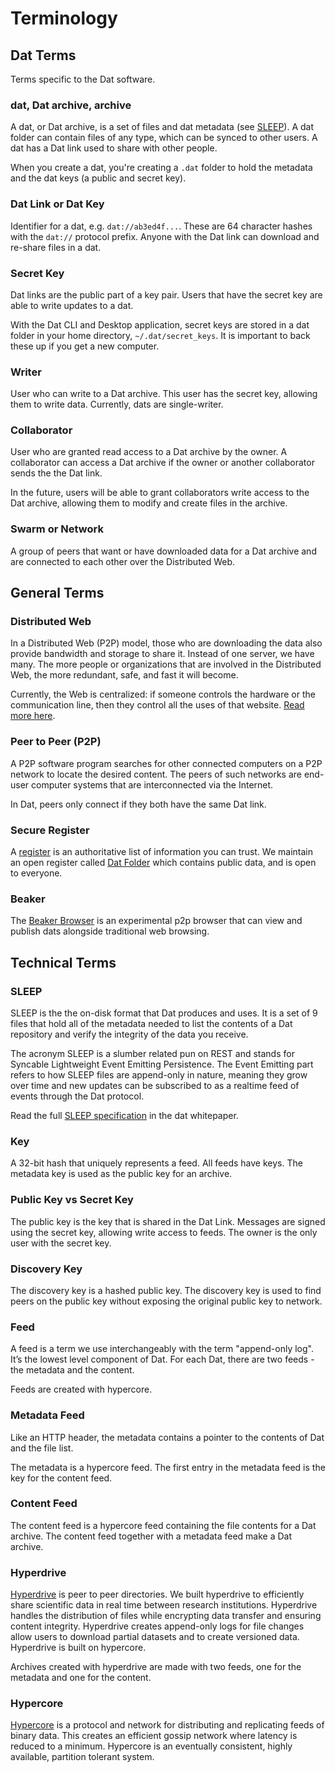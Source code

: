 # Terminology

## Dat Terms

Terms specific to the Dat software.

### dat, Dat archive, archive

A dat, or Dat archive, is a set of files and dat metadata (see [SLEEP](#sleep)). A dat folder can contain files of any type, which can be synced to other users. A dat has a Dat link used to share with other people.

When you create a dat, you're creating a `.dat` folder to hold the metadata and the dat keys (a public and secret key).

### Dat Link or Dat Key

Identifier for a dat, e.g. `dat://ab3ed4f...`. These are 64 character hashes with the `dat://` protocol prefix. Anyone with the Dat link can download and re-share files in a dat.

### Secret Key

Dat links are the public part of a key pair. Users that have the secret key are able to write updates to a dat.

With the Dat CLI and Desktop application, secret keys are stored in a dat folder in your home directory, `~/.dat/secret_keys`. It is important to back these up if you get a new computer.

### Writer

User who can write to a Dat archive. This user has the secret key, allowing them to write data. Currently, dats are single-writer.

### Collaborator

User who are granted read access to a Dat archive by the owner. A collaborator can access a Dat archive if the owner or another collaborator sends the the Dat link.

In the future, users will be able to grant collaborators write access to the Dat archive, allowing them to modify and create files in the archive.

### Swarm or Network

A group of peers that want or have downloaded data for a Dat archive and are connected to each other over the Distributed Web.

## General Terms

### Distributed Web

In a Distributed Web (P2P) model, those who are downloading the data also provide bandwidth and storage to share it. Instead of one server, we have many. The more people or organizations that are involved in the Distributed Web, the more redundant, safe, and fast it will become.

Currently, the Web is centralized: if someone controls the hardware or the communication line, then they control all the uses of that website. [Read more here](http://brewster.kahle.org/2015/08/11/locking-the-web-open-a-call-for-a-distributed-web-2/).

### Peer to Peer (P2P)

A P2P software program searches for other connected computers on a P2P network to locate the desired content. The peers of such networks are end-user computer systems that are interconnected via the Internet.

In Dat, peers only connect if they both have the same Dat link.

### Secure Register

A [register]( https://gds.blog.gov.uk/2015/09/01/registers-authoritative-lists-you-can-trust/) is an authoritative list of information you can trust. We maintain an open register called [Dat Folder](https://datproject.org) which contains public data, and is open to everyone.

### Beaker

The [Beaker Browser](https://beakerbrowser.com/) is an experimental p2p browser that can view and publish dats alongside traditional web browsing.

## Technical Terms

### SLEEP

SLEEP is the the on-disk format that Dat produces and uses. It is a set of 9 files that hold all of the metadata needed to list the contents of a Dat repository and verify the integrity of the data you receive.

The acronym SLEEP is a slumber related pun on REST and stands for Syncable Lightweight Event Emitting Persistence. The Event Emitting part refers to how SLEEP files are append-only in nature, meaning they grow over time and new updates can be subscribed to as a realtime feed of events through the Dat protocol.

Read the full [SLEEP specification](https://github.com/datproject/docs/blob/master/papers/dat-paper.md#3-sleep-specification) in the dat whitepaper.

### Key

A 32-bit hash that uniquely represents a feed. All feeds have keys. The metadata key is used as the public key for an archive.

### Public Key vs Secret Key

The public key is the key that is shared in the Dat Link. Messages are signed using the secret key, allowing write access to feeds. The owner is the only user with the secret key.

### Discovery Key

The discovery key is a hashed public key. The discovery key is used to find peers on the public key without exposing the original public key to network.

### Feed

A feed is a term we use interchangeably with the term "append-only log". It’s the lowest level component of Dat. For each Dat, there are two feeds - the metadata and the content.

Feeds are created with hypercore. 

### Metadata Feed

Like an HTTP header, the metadata contains a pointer to the contents of Dat and the file list.

The metadata is a hypercore feed. The first entry in the metadata feed is the key for the content feed.

### Content Feed

The content feed is a hypercore feed containing the file contents for a Dat archive. The content feed together with a metadata feed make a Dat archive.

### Hyperdrive

[Hyperdrive](https://github.com/mafintosh/hyperdrive) is peer to peer directories. We built hyperdrive to efficiently share scientific data in real time between research institutions. Hyperdrive handles the distribution of files while encrypting data transfer and ensuring content integrity. Hyperdrive creates append-only logs for file changes allow users to download partial datasets and to create versioned data. Hyperdrive is built on hypercore.

Archives created with hyperdrive are made with two feeds, one for the metadata and one for the content.

### Hypercore

[Hypercore](https://github.com/mafintosh/hypercore) is a protocol and network for distributing and replicating feeds of binary data. This creates an efficient gossip network where latency is reduced to a minimum. Hypercore is an eventually consistent, highly available, partition tolerant system.
